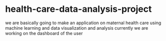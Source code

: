 # health-care-data-analysis-project
we are basically going to make an application on maternal health care using machine learning and data visualization and analysis currently we are working on the dashboard of the user  
